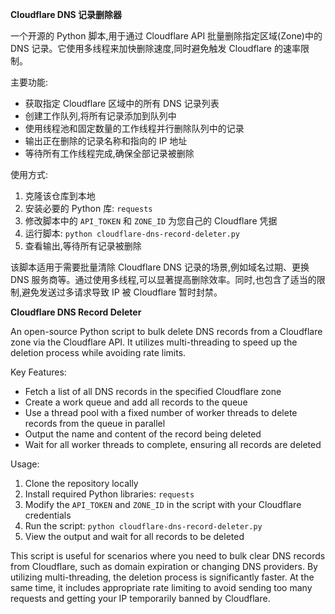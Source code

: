 **Cloudflare DNS 记录删除器**

一个开源的 Python 脚本,用于通过 Cloudflare API 批量删除指定区域(Zone)中的 DNS 记录。它使用多线程来加快删除速度,同时避免触发 Cloudflare 的速率限制。

主要功能:

- 获取指定 Cloudflare 区域中的所有 DNS 记录列表
- 创建工作队列,将所有记录添加到队列中
- 使用线程池和固定数量的工作线程并行删除队列中的记录
- 输出正在删除的记录名称和指向的 IP 地址
- 等待所有工作线程完成,确保全部记录被删除

使用方式:

1. 克隆该仓库到本地
2. 安装必要的 Python 库: `requests`
3. 修改脚本中的 `API_TOKEN` 和 `ZONE_ID` 为您自己的 Cloudflare 凭据
4. 运行脚本: `python cloudflare-dns-record-deleter.py`
5. 查看输出,等待所有记录被删除

该脚本适用于需要批量清除 Cloudflare DNS 记录的场景,例如域名过期、更换 DNS 服务商等。通过使用多线程,可以显著提高删除效率。同时,也包含了适当的限制,避免发送过多请求导致 IP 被 Cloudflare 暂时封禁。


**Cloudflare DNS Record Deleter**

An open-source Python script to bulk delete DNS records from a Cloudflare zone via the Cloudflare API. It utilizes multi-threading to speed up the deletion process while avoiding rate limits.

Key Features:

- Fetch a list of all DNS records in the specified Cloudflare zone
- Create a work queue and add all records to the queue
- Use a thread pool with a fixed number of worker threads to delete records from the queue in parallel
- Output the name and content of the record being deleted
- Wait for all worker threads to complete, ensuring all records are deleted

Usage:

1. Clone the repository locally
2. Install required Python libraries: `requests`
3. Modify the `API_TOKEN` and `ZONE_ID` in the script with your Cloudflare credentials
4. Run the script: `python cloudflare-dns-record-deleter.py`
5. View the output and wait for all records to be deleted

This script is useful for scenarios where you need to bulk clear DNS records from Cloudflare, such as domain expiration or changing DNS providers. By utilizing multi-threading, the deletion process is significantly faster. At the same time, it includes appropriate rate limiting to avoid sending too many requests and getting your IP temporarily banned by Cloudflare.
